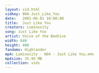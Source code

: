 ```yaml
---
layout: vid.html
vidkey: 004-Just_Like_You
date:   2001-06-01 10:00:00
title:  Just Like You
creators: Luminosity
song: Just Like You
artist: Voice of the Beehive
width: 640
height: 480
fandoms: Highlander
mp4: Luminosity - 004 - Just Like You.m4v
mp4size: 35.95 MB
collection: vids
---
```


  <div>
  
  </div>
  
